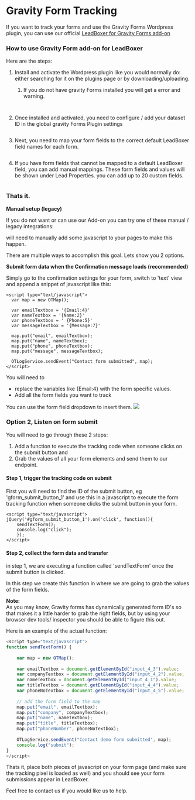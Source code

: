 # Gravity Form Tracking

If you want to track your forms and use the Gravity Forms Wordpress plugin, you can use our official [LeadBoxer for Gravity Forms add-on ](https://wordpress.org/plugins/leadboxer-gravityforms/)

### How to use Gravity Form add-on for LeadBoxer

Here are the steps:

1.  Install and activate the Wordpress plugin like you would normally do: either searching for it on the plugins page or by downloading/uploading.

    1.  If you do not have gravity Forms installed you will get a error and warning.

        <figure><img src="https://d33v4339jhl8k0.cloudfront.net/docs/assets/565e1cb7c697915b26a5c214/images/62d16e8203382e4311cf4e01/file-scFSAbRhzz.png" alt=""><figcaption></figcaption></figure>

    <figure><img src="https://d33v4339jhl8k0.cloudfront.net/docs/assets/565e1cb7c697915b26a5c214/images/62d16e33eabe9a7235b3e21e/file-YkXZDhhjhi.png" alt=""><figcaption></figcaption></figure>
2.  Once installed and activated, you need to configure / add your dataset ID in the global gravity Forms Plugin settings

    <figure><img src="https://d33v4339jhl8k0.cloudfront.net/docs/assets/565e1cb7c697915b26a5c214/images/62d16f95eabe9a7235b3e22a/file-KsqmRg93U4.png" alt=""><figcaption></figcaption></figure>
3.  Next, you need to map your form fields to the correct default LeadBoxer field names for each form.

    <figure><img src="https://d33v4339jhl8k0.cloudfront.net/docs/assets/565e1cb7c697915b26a5c214/images/62d17032d242501d78c64cf0/file-iIdJqMJe5U.png" alt=""><figcaption></figcaption></figure>
4.  If you have form fields that cannot be mapped to a default LeadBoxer field, you can add manual mappings. These form fields and values will be shown under Lead Properties. you can add up to 20 custom fields.

    <figure><img src="https://d33v4339jhl8k0.cloudfront.net/docs/assets/565e1cb7c697915b26a5c214/images/62d170fac74a080359c8a1fd/file-t87PUuQ7FP.png" alt=""><figcaption></figcaption></figure>

### Thats it.



**Manual setup (legacy)**

If you do not want or can use our Add-on you can try one of these manual / legacy integrations:

will need to manually add some javascript to your pages to make this happen.

There are multiple ways to accomplish this goal. Lets show you 2 options.

**Submit form data when the Confirmation message loads (recommended)**

Simply go to the confirmation settings for your form, switch to 'text' view and append a snippet of javascript like this:

```
<script type="text/javascript">
  var map = new OTMap();

  var emailTextbox = '{Email:4}'
  var nameTextbox = '{Name:2}'
  var phoneTextbox = ' {Phone:5}'
  var messageTextbox = '{Message:7}'

  map.put("email", emailTextbox);
  map.put("name", nameTextbox);
  map.put("phone", phoneTextbox);
  map.put("message", messageTextbox);

  OTLogService.sendEvent("Contact form submitted", map);
</script>
```

You will need to&#x20;

* replace the variables like {Email:4} with the form specific values.&#x20;
* Add all the form fields you want to track

You can use the form field dropdown to insert them. ![](https://d33v4339jhl8k0.cloudfront.net/docs/assets/565e1cb7c697915b26a5c214/images/6284cd3ac01fce37d9b1442d/file-IGwGOfG3gp.png)

### Option 2, Listen on form submit

You will need to go through these 2 steps:

1. Add a function to execute the tracking code when someone clicks on the submit button and
2. Grab the values of all your form elements and send them to our endpoint.

#### Step 1, trigger the tracking code on submit&#x20;

First you will need to find the ID of the submit button, eg 'gform\_submit\_button\_1' and use this in a javascript to execute the form tracking function when someone clicks the submit button in your form.

```
<script type="text/javascript">
jQuery('#gform_submit_button_1').on('click', function(){
	sendTextForm();
	console.log("click");
	});
</script>
```

#### Step 2, collect the form data and transfer

in step 1, we are executing a function called 'sendTextForm' once the submit button is clicked.&#x20;

In this step we create this function in where we are going to grab the values of the form fields.&#x20;

**Note:**\
As you may know, Gravity forms has dynamically generated form ID's so that makes it a little harder to grab the right fields, but by using your browser dev tools/ inspector you should be able to figure this out.

Here is an example of the actual function:

```javascript
<script type="text/javascript">
function sendTextForm() {
	
	var map = new OTMap();
		
	var emailTextbox = document.getElementById("input_4_3").value;
	var companyTextbox = document.getElementById("input_4_2").value;
	var nameTextbox = document.getElementById("input_4_1").value;
	var titleTextbox = document.getElementById("input_4_4").value;
	var phoneNoTextbox = document.getElementById("input_4_5").value;
	
	// add the form field to the map
	map.put("email", emailTextbox);
	map.put("company", companyTextbox);
	map.put("name", nameTextbox);
	map.put("title", titleTextbox);
	map.put("phoneNumber", phoneNoTextbox);
		
	OTLogService.sendEvent("Contact demo form submitted", map);
	console.log("submit");
}
</script>
```

Thats it, place both pieces of javascript on your form page (and make sure the tracking pixel is loaded as well) and you should see your form submissions appear in LeadBoxer.

Feel free to contact us if you would like us to help.
